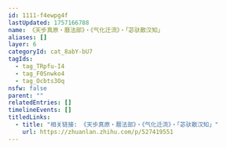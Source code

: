```yaml
---
id: 1111-f4ewpg4f
lastUpdated: 1757166788
name: 《天步真原・曆法部》・《气化迁流》・「苾驮散汉知」
aliases: []
layer: 6
categoryId: cat_8abY-bU7
tagIds:
  - tag_TRpfu-I4
  - tag_F0Snwko4
  - tag_Ocbts3Oq
nsfw: false
parent: ""
relatedEntries: []
timelineEvents: []
titledLinks:
  - title: "相关链接: 《天步真原・曆法部》・《气化迁流》・「苾驮散汉知」"
    url: https://zhuanlan.zhihu.com/p/527419551
---
```


